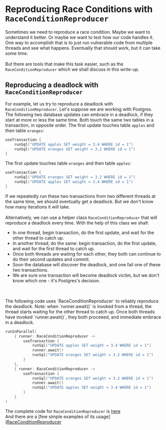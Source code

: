 # Reproducing Race Conditions with `RaceConditionReproducer`

Sometimes we need to reproduce a race condition. Maybe we want to understand it better. Or maybe we want to test how our code handles it.
<br/>
One way to accomplish that is to just run vulnerable code from multiple threads and see what happens. Eventually that should work, but it can take some time.
<br/>
<br/>
But there are tools that make this task easier, such as the `RaceConditionReproducer` which we shall discuss in this write-up.

## Reproducing a deadlock with `RaceConditionReproducer`

For example, let us try to reproduce a deadlock with `RaceConditionReproducer`. Let's suppose we are working with Postgres. 
<br/>
The following two database updates can embrace in a deadlock, if they start at more or less the same time. Both touch the same two tables in a transaction, in opposite order. The first update touches table `apples` and then table `oranges`:

```kotlin
useTransaction {
    runSql("UPDATE apples SET weight = 3.4 WHERE id = 1")
    runSql("UPDATE oranges SET weight = 3.2 WHERE id = 1")
}
```
The first update touches table `oranges` and then table `apples`:
```kotlin
useTransaction {
    runSql("UPDATE oranges SET weight = 3.2 WHERE id = 1")
    runSql("UPDATE apples SET weight = 3.4 WHERE id = 1")
}
```
If we repeatedly run these two transactions from two different threads at the same time, we should eventually get a deadlock. But we don't know how many iterations it will take.
<br/>
<br/>
Alternatively, we can use a helper class `RaceConditionReproducer` that will reproduce a deadlock every time. With the help of this class we shall:
* In one thread, begin transaction, do the first update, and wait for the other thread to catch up.
* In another thread, do the same: begin transaction, do the first update, and wait for the first thread to catch up.
* Once both threads are waiting for each other, they both can continue to do their second updates and commit.
* Soon the database will discover the deadlock, and one fail one of these two transactions.
* We are sure one transaction will become deadlock victim, but we don't know which one - it's Postgres's decision.
<br/>
<br/>
The following code uses `RaceConditionReproducer` to reliably reproduce the deadlock. Note: when `runner.await()` is invoked from a thread, the thread starts waiting for the other thread to catch up. Once both threads have invoked `runner.await()`, they both proceeed, and immediate embrace in a deadlock.

```kotlin
runInParallel(
    { runner: RaceConditionReproducer ->
        useTransaction {
            runSql("UPDATE apples SET weight = 3.4 WHERE id = 1")
            runner.await()
            runSql("UPDATE oranges SET weight = 3.2 WHERE id = 1")
        }
    },
    { runner: RaceConditionReproducer ->
        useTransaction {
            runSql("UPDATE oranges SET weight = 3.2 WHERE id = 1")
            runner.await()
            runSql("UPDATE apples SET weight = 3.4 WHERE id = 1")
        }
    }
)
```
The complete code for `RaceConditionReproducer` is [here](https://github.com/AlexCue987/talking-the-talk/blob/main/konkurrensy/reproduce-race-conditions/RaceConditionReproducer.kt)
<br/>
And there are a [few simple examples of its usage]([RaceConditionReproducer](https://github.com/AlexCue987/talking-the-talk/blob/main/konkurrensy/reproduce-race-conditions/RaceConditionReproducerTest.kt)
